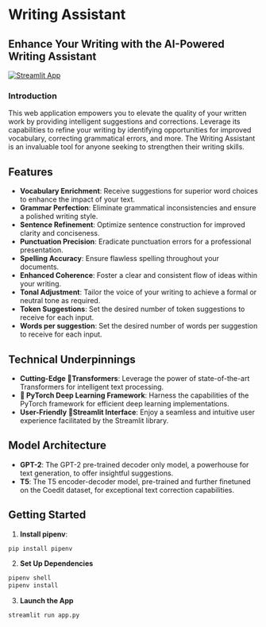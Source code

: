 # Writing Assistant

## Enhance Your Writing with the AI-Powered Writing Assistant

[![Streamlit App](https://static.streamlit.io/badges/streamlit_badge_black_white.svg)](https://writingassistant.streamlit.app/)

### Introduction

This web application empowers you to elevate the quality of your written work by providing intelligent suggestions and corrections. Leverage its capabilities to refine your writing by identifying opportunities for improved vocabulary, correcting grammatical errors, and more. The Writing Assistant is an invaluable tool for anyone seeking to strengthen their writing skills.

## Features

- **Vocabulary Enrichment**: Receive suggestions for superior word choices to enhance the impact of your text.
- **Grammar Perfection**: Eliminate grammatical inconsistencies and ensure a polished writing style.
- **Sentence Refinement**: Optimize sentence construction for improved clarity and conciseness.
- **Punctuation Precision**: Eradicate punctuation errors for a professional presentation.
- **Spelling Accuracy**: Ensure flawless spelling throughout your documents.
- **Enhanced Coherence**: Foster a clear and consistent flow of ideas within your writing.
- **Tonal Adjustment**: Tailor the voice of your writing to achieve a formal or neutral tone as required.
- **Token Suggestions**: Set the desired number of token suggestions to receive for each input.
- **Words per suggestion**: Set the desired number of words per suggestion to receive for each input.

## Technical Underpinnings

- **Cutting-Edge 🤗Transformers**: Leverage the power of state-of-the-art Transformers for intelligent text processing.
- **🤖 PyTorch Deep Learning Framework**: Harness the capabilities of the PyTorch framework for efficient deep learning implementations.
- **User-Friendly 🎈Streamlit Interface**: Enjoy a seamless and intuitive user experience facilitated by the Streamlit library.

## Model Architecture

- **GPT-2**: The GPT-2 pre-trained decoder only model, a powerhouse for text generation, to offer insightful suggestions.
- **T5**: The T5 encoder-decoder model, pre-trained and further finetuned on the Coedit dataset, for exceptional text correction capabilities.

## Getting Started

1. **Install pipenv**:

```bash
pip install pipenv
```

2. **Set Up Dependencies**

```bash
pipenv shell
pipenv install
```

3. **Launch the App**

```bash
streamlit run app.py
```
